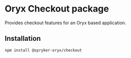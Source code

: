 # Oryx Checkout package

Provides checkout features for an Oryx based application.

## Installation

`npm install @spryker-oryx/checkout`
